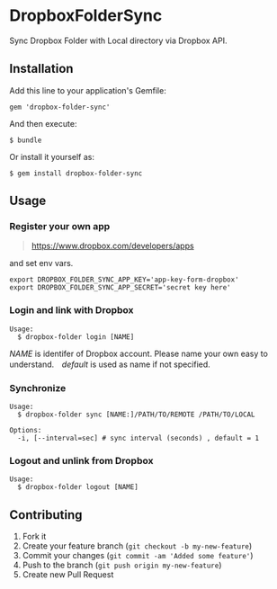 DropboxFolderSync
=================

Sync Dropbox Folder with Local directory via Dropbox API.

## Installation

Add this line to your application's Gemfile:

    gem 'dropbox-folder-sync'

And then execute:

    $ bundle

Or install it yourself as:

    $ gem install dropbox-folder-sync
    
## Usage

### Register your own app

> https://www.dropbox.com/developers/apps

and set env vars.

    export DROPBOX_FOLDER_SYNC_APP_KEY='app-key-form-dropbox'
    export DROPBOX_FOLDER_SYNC_APP_SECRET='secret key here'


### Login and link with Dropbox

    Usage:
      $ dropbox-folder login [NAME]
    
*NAME* is identifer of Dropbox account. Please name your own easy to understand.　*default* is used as name if not specified.

### Synchronize

    Usage:
      $ dropbox-folder sync [NAME:]/PATH/TO/REMOTE /PATH/TO/LOCAL
      
    Options:
      -i, [--interval=sec] # sync interval (seconds) , default = 1
      
    
### Logout and unlink from Dropbox

    Usage:
      $ dropbox-folder logout [NAME]


## Contributing

1. Fork it
2. Create your feature branch (`git checkout -b my-new-feature`)
3. Commit your changes (`git commit -am 'Added some feature'`)
4. Push to the branch (`git push origin my-new-feature`)
5. Create new Pull Request
